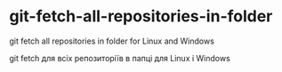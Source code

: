 # git-fetch-all-repositories-in-folder
git fetch all repositories in folder for Linux and Windows

git fetch для всіх репозиторіїв в папці для Linux і Windows
